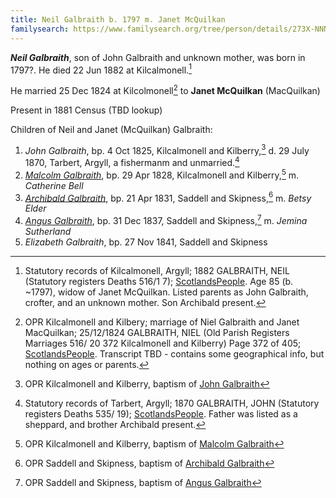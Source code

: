 ```yaml
---
title: Neil Galbraith b. 1797 m. Janet McQuilkan
familysearch: https://www.familysearch.org/tree/person/details/273X-NNN
---
```


***Neil Galbraith***, son of John Galbraith and unknown mother, was born in 1797?.  He died 22 Jun 1882 at Kilcalmonell.[^death]

He married 25 Dec 1824 at Kilcolmonell[^marriage] to **Janet McQuilkan** (MacQuilkan)

Present in 1881 Census (TBD lookup)

Children of Neil and Janet (McQuilkan) Galbraith:

1. *John Galbraith*, bp. 4 Oct 1825, Kilcalmonell and Kilberry,[^john-birth] d. 29 July 1870, Tarbert, Argyll, a fishermanm and unmarried.[^john-death]
2. *[Malcolm Galbraith](galbraith-malcolm-1828-bell.md)*, bp. 29 Apr 1828, Kilcalmonell and Kilberry,[^malcolm-birth] m. *Catherine Bell*
3. *[Archibald Galbraith](galbraith-archibald-1831-elder.md)*, bp. 21 Apr 1831, Saddell and Skipness,[^archibald-birth] m. *Betsy Elder*
4. *[Angus Galbraith](galbraith-angus-1837-sutherland.md)*, bp. 31 Dec 1837, Saddell and Skipness,[^angus-birth] m. *Jemina Sutherland*
5. *Elizabeth Galbraith*, bp. 27 Nov 1841, Saddell and Skipness


[^death]: Statutory records of Kilcalmonell, Argyll; 1882 GALBRAITH, NEIL (Statutory registers Deaths 516/1 7); [ScotlandsPeople](https://www.scotlandspeople.gov.uk/view-image/nrs_stat_deaths/2471336).  Age 85 (b. ~1797), widow of Janet McQuilkan. Listed parents as John Galbraith, crofter, and an unknown mother.  Son Archibald present.

[^marriage]: OPR Kilcalmonell and Kilbery; marriage of Niel Galbraith and Janet MacQuilkan; 25/12/1824 GALBRAITH, NIEL (Old Parish Registers Marriages 516/ 20 372 Kilcalmonell and Kilberry) Page 372 of 405; [ScotlandsPeople](https://www.scotlandspeople.gov.uk/view-image/nrs_opr_records/8088390?image=372).  Transcript TBD - contains some geographical info, but nothing on ages or parents.


[^john-birth]: OPR Kilcalmonell and Kilberry, baptism of [John Galbraith](/sources/opr-kilcalmonell-kilberry-births.md#1825-10-04-john-galbraith)

[^john-death]: Statutory records of Tarbert, Argyll; 1870 GALBRAITH, JOHN (Statutory registers Deaths 535/ 19); [ScotlandsPeople](https://www.scotlandspeople.gov.uk/images/D1870_535_00_0007Z).  Father was listed as a sheppard, and brother Archibald present.

[^archibald-birth]: OPR Saddell and Skipness, baptism of [Archibald Galbraith](/sources/opr-saddell-skipness-births.md#1831-04-21-archibald-galbraith)

[^malcolm-birth]: OPR Kilcalmonell and Kilberry, baptism of [Malcolm Galbraith](/sources/opr-kilcalmonell-kilberry-births.md#1828-04-29-malcolm-galbraith)

[^angus-birth]: OPR Saddell and Skipness, baptism of [Angus Galbraith](/sources/opr-saddell-skipness-births.md#1837-12-31-angus-galbraith)







